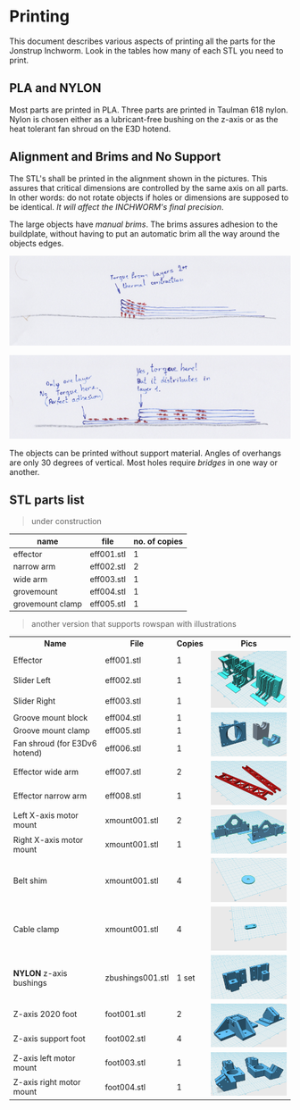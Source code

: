 # Printing
This document describes various aspects of printing all the parts for the Jonstrup Inchworm. Look in the tables how 
many of each STL you need to print.

## PLA and NYLON
Most parts are printed in PLA. Three parts are printed in Taulman 618 nylon. Nylon is chosen either as a lubricant-free 
bushing on the z-axis or as the heat tolerant fan shroud on the E3D hotend. 

## Alignment and Brims and No Support 
The STL's shall be printed in the alignment shown in the pictures. This assures that critical dimensions are controlled by the same axis on all parts. In other words: do not rotate objects if holes or dimensions are supposed to be identical. _It will affect the INCHWORM's final precision_. 

The large objects have _manual brims_. The brims assures adhesion to the buildplate, without having to put an automatic 
brim all the way around the objects edges. 

![without a brim](https://github.com/jhsandell/JonstrupInchworm/blob/master/pics/print_adh001.png) 

![with a brim - manual or automatic](https://github.com/jhsandell/JonstrupInchworm/blob/master/pics/print_adh002.png)

The objects can be printed without support material. Angles of overhangs are only 30 degrees of vertical. Most
holes require _bridges_ in one way or another. 

## STL parts list
>under construction

|name|file|no. of copies|
|---|---|---|
|effector|eff001.stl|1|
|narrow arm|eff002.stl|2|
|wide arm|eff003.stl|1|
|grovemount | eff004.stl | 1 |
|grovemount clamp | eff005.stl | 1 |

> another version that supports rowspan with illustrations

<table>
  <tr>
    <th>Name</th>
    <th>File</th>
    <th>Copies</th>
    <th>Pics</th>
  </tr>
  <tr>
    <td>Effector</td>
    <td>eff001.stl</td>
    <td>1</td>
    <td rowspan="3"><img src="https://github.com/jhsandell/JonstrupInchworm/blob/master/pics/stl_eff_sli_001.png" width="200"></img></td>
  </tr>
  <tr>
    <td>Slider Left</td>
    <td>eff002.stl</td>
    <td>1</td>
  </tr>
  <tr>
    <td>Slider Right</td>
    <td>eff003.stl</td>
    <td>1</td>
  </tr>
  <tr>
    <td>Groove mount block</td>
    <td>eff004.stl</td>
    <td>1</td>
    <td rowspan="3"><img src="https://github.com/jhsandell/JonstrupInchworm/blob/master/pics/stl_eff_groovemount_fanshroud_001.png" width="200"></img></td>
  </tr>
  <tr>
    <td>Groove mount clamp</td>
    <td>eff005.stl</td>
    <td>1</td>
  </tr>
  <tr>
    <td>Fan shroud (for E3Dv6 hotend)</td>
    <td>eff006.stl</td>
    <td>1</td>
  </tr>
  <tr>
    <td>Effector wide arm</td>
    <td>eff007.stl</td>
    <td>2</td>
    <td rowspan="2"><img src="https://github.com/jhsandell/JonstrupInchworm/blob/master/pics/stl_eff_arms.png" width="200"></img></td>
  </tr>
  <tr>
    <td>Effector narrow arm</td>
    <td>eff008.stl</td>
    <td>1</td>
  </tr>
  <tr>
    <td>Left X-axis motor mount</td>
    <td>xmount001.stl</td>
    <td>2</td>
    <td rowspan="2"><img src="https://github.com/jhsandell/JonstrupInchworm/blob/master/pics/stl_xaxis_motor_001.png" width="200"></img></td>
  </tr>
  <tr>
    <td>Right X-axis motor mount</td>
    <td>xmount001.stl</td>
    <td>1</td>
  </tr>
  <tr>
    <td>Belt shim</td>
    <td>xmount001.stl</td>
    <td>4</td>
    <td><img src="https://github.com/jhsandell/JonstrupInchworm/blob/master/pics/stl_belt_shim_001.png" width="200"></img></td>
  </tr>
  <tr>
    <td>Cable clamp</td>
    <td>xmount001.stl</td>
    <td>4</td>
    <td><img src="https://github.com/jhsandell/JonstrupInchworm/blob/master/pics/stl_cableclamp_001.png" width="200"></img></td>
  </tr>
  <tr>
    <td><B>NYLON</B> z-axis bushings</td>
    <td>zbushings001.stl</td>
    <td>1 set</td>
    <td><img src="https://github.com/jhsandell/JonstrupInchworm/blob/master/pics/stl_nylon_zaxis_bushing_001.png" width="200"></img></td>
  </tr>
  <tr>
    <td>Z-axis 2020 foot</td>
    <td>foot001.stl</td>
    <td>2</td>
    <td rowspan="2"><img src="https://github.com/jhsandell/JonstrupInchworm/blob/master/pics/stl_foot_supp_001.png" width="200"></img></td>
  </tr>
  <tr>
    <td>Z-axis support foot</td>
    <td>foot002.stl</td>
    <td>4</td>
  </tr>
  <tr>
    <td>Z-axis left motor mount</td>
    <td>foot003.stl</td>
    <td>1</td>
    <td rowspan="2"><img src="https://github.com/jhsandell/JonstrupInchworm/blob/master/pics/stl_zaxis_motor_001.png" width="200"></img></td>
  </tr>
  <tr>
    <td>Z-axis right motor mount</td>
    <td>foot004.stl</td>
    <td>1</td>
  </tr>



</table>


